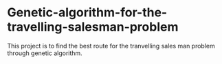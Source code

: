 # Genetic-algorithm-for-the-travelling-salesman-problem

This project is to find the best route for the tranvelling sales man problem through genetic algorithm.
